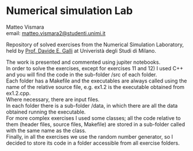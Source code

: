 # Numerical simulation Lab
Matteo Vismara\
email: matteo.vismara2@studenti.unimi.it

Repository of solved exercises from the Numerical Simulation Laboratory, held by [Prof. Davide E. Galli](http://materia.fisica.unimi.it/~dgalli/) at Univeristà degli Studi di Milano.


The work is presented and commented using jupiter notebooks.  
In order to solve the exercises, except for exercises 11 and 12) I used C++ and you will find the code in the sub-folder /src of each folder.  
Each folder has a Makefile and the executables are always called using the name of the relative source file, e.g. ex1.2 is the executable obtained from ex1.2.cpp.  
Where necessary, there are input files.  
In each folder there is a sub-folder /data, in which there are all the data obtained running the executable.  
For more complex exercises I used some classes; all the code relative to them (header files, source files, Makefile) are stored in a sub-folder called with the same name as the class.  
Finally, in all the exercises we use the random number generator, so I decided to store its code in a folder accessible from all exercise folders.

